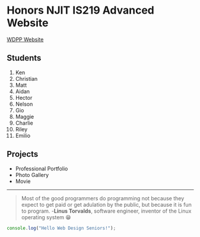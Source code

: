 # Honors NJIT IS219 Advanced Website 
[WDPP Website](https://frhsdwebdesign.com/)

## __Students__
1. Ken
2. Christian
3. Matt
4. Aidan
5. Hector
6. Nelson
7. Gio
8. Maggie
9. Charlie
10. Riley
11. Emilio


## __Projects__
- Professional Portfolio
- Photo Gallery
- Movie 


---
> Most of the good programmers do programming not because they expect to get paid or get adulation by the
public, but because it is fun to program.
    -__Linus Torvalds__, software engineer, inventor of the Linux operating system 😁
    
```javascript
console.log("Hello Web Design Seniors!");